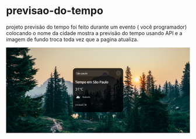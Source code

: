 # previsao-do-tempo
projeto previsão do tempo foi feito durante um evento ( você programador) colocando o nome da cidade mostra a previsão do tempo usando API
e a imagem de fundo troca toda vez que a pagina atualiza.

<img src="./img/apresentaçãogit.png" alt="imagem do projeto">
